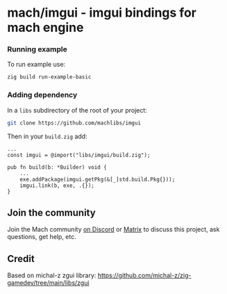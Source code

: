 # mach/imgui - imgui bindings for mach engine

### Running example

To run example use:
```sh
zig build run-example-basic
```

### Adding dependency

In a `libs` subdirectory of the root of your project:

```sh
git clone https://github.com/machlibs/imgui
```

Then in your `build.zig` add:

```zig
...
const imgui = @import("libs/imgui/build.zig");

pub fn build(b: *Builder) void {
    ...
    exe.addPackage(imgui.getPkg(&[_]std.build.Pkg{}));
    imgui.link(b, exe, .{});
}
```

## Join the community

Join the Mach community [on Discord](https://discord.gg/XNG3NZgCqp) or [Matrix](https://matrix.to/#/#hexops:matrix.org) to discuss this project, ask questions, get help, etc.


## Credit
Based on michal-z zgui library: https://github.com/michal-z/zig-gamedev/tree/main/libs/zgui